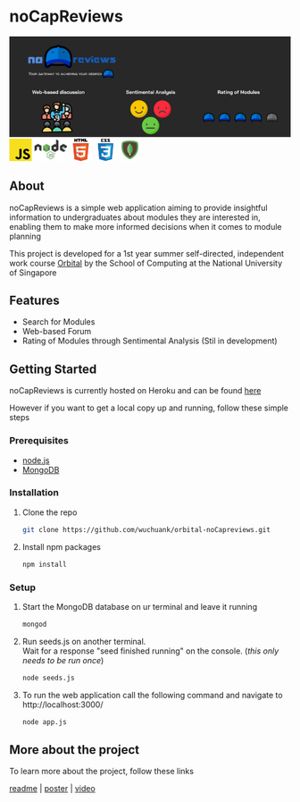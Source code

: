 # noCapReviews

![Project Banner](/github_imgs/github-banner.png)\
<img src="github_imgs/js.png" alt="Javascript Logo" width="40" height="40">
<img src="github_imgs/nodejs.png" alt="Javascript Logo" width="60" height="40">
<img src="github_imgs/html.png" alt="Html Logo" width="40" height="40">
<img src="github_imgs/css.png" alt="CSS Logo" width="40" height="40">
<img src="github_imgs/mongodb.png" alt="MongoDB Logo" width="40" height="40">

<!-- ABOUT THE PROJECT -->
## About

noCapReviews is a simple web application aiming to provide insightful information to undergraduates about modules they are interested in, enabling them to make more informed decisions when it comes to module planning

This project is developed for a 1st year summer self-directed, independent work course [Orbital](https://orbital.comp.nus.edu.sg/) by the School of Computing at the National University of Singapore

## Features

* Search for Modules
* Web-based Forum
* Rating of Modules through Sentimental Analysis (Stil in development)


## Getting Started

noCapReviews is currently hosted on Heroku and can be found [here](https://nocap-reviews.herokuapp.com/)

However if you want to get a local copy up and running, follow these simple steps

### Prerequisites

* [node.js](https://nodejs.org/en/)
* [MongoDB](https://www.mongodb.com/try/download/community)

### Installation

1. Clone the repo

   ```sh
   git clone https://github.com/wuchuank/orbital-noCapreviews.git
   ```

2. Install npm packages

   ```sh
   npm install
   ```

### Setup

1. Start the MongoDB database on ur terminal and leave it running
  
    ```sh
    mongod
    ```

2. Run seeds.js on another terminal.\
Wait for a response "seed finished running" on the console.
(*this only needs to be run once*)

    ```sh
    node seeds.js
    ```
  
3. To run the web application call the following command and navigate to http://localhost:3000/

    ```sh
    node app.js
    ```

## More about the project

To learn more about the project, follow these links

[readme](https://drive.google.com/file/d/1YeT0F7l5ZOquf1s-SgLVrhjyoqmASj8e/view?usp=sharing) |
[poster](https://drive.google.com/file/d/1EERRwOYVSrI7gO0oQh801V9utkrydJ3h/view?usp=sharing) |
[video](https://drive.google.com/file/d/1LMQbyUIguVMv_hY-UxWvfCgW92aNocjY/view?usp=sharing)

